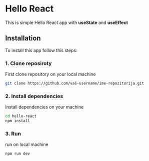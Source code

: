 # Hello React

This is simple Hello React app with **useState** and **useEffect**

## Installation

To install this app follow this steps:

### 1. Clone reposiroty

First clone repository on your local machine

```bash
git clone https://github.com/vaš-username/ime-repozitorija.git
```
### 2. Install dependencies

Install dependencies on your machine

```bash
cd hello-react
npm install
```
### 3. Run

run on local machine

```bash
npm run dev
```
